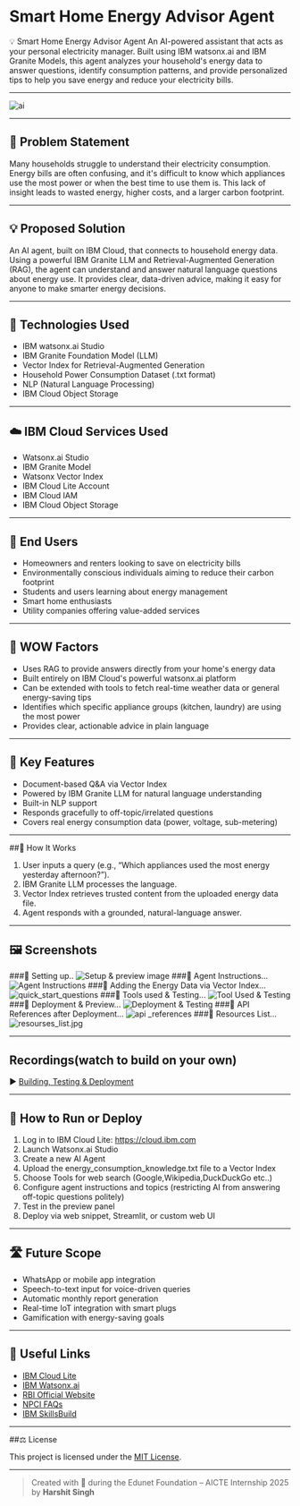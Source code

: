 # Smart Home Energy Advisor Agent

💡 Smart Home Energy Advisor Agent
An AI-powered assistant that acts as your personal electricity manager. Built using IBM watsonx.ai and IBM Granite Models, this agent analyzes your household's energy data to answer questions, identify consumption patterns, and provide personalized tips to help you save energy and reduce your electricity bills.

---

![ai](./Assets/ai.png)

---

## 🧩 Problem Statement

Many households struggle to understand their electricity consumption. Energy bills are often confusing, and it's difficult to know which appliances use the most power or when the best time to use them is. This lack of insight leads to wasted energy, higher costs, and a larger carbon footprint.

---

## 💡 Proposed Solution

An AI agent, built on IBM Cloud, that connects to household energy data. Using a powerful IBM Granite LLM and Retrieval-Augmented Generation (RAG), the agent can understand and answer natural language questions about energy use. It provides clear, data-driven advice, making it easy for anyone to make smarter energy decisions.

---

## 🧠 Technologies Used

- IBM watsonx.ai Studio
- IBM Granite Foundation Model (LLM)
- Vector Index for Retrieval-Augmented Generation
- Household Power Consumption Dataset (.txt format)
- NLP (Natural Language Processing)
- IBM Cloud Object Storage

---

## ☁️ IBM Cloud Services Used

- Watsonx.ai Studio
- IBM Granite Model
- Watsonx Vector Index
- IBM Cloud Lite Account
- IBM Cloud IAM
- IBM Cloud Object Storage

---

## 👥 End Users

- Homeowners and renters looking to save on electricity bills
- Environmentally conscious individuals aiming to reduce their carbon footprint
- Students and users learning about energy management
- Smart home enthusiasts
- Utility companies offering value-added services

---

## 🌟 WOW Factors

- Uses RAG to provide answers directly from your home's energy data
- Built entirely on IBM Cloud's powerful watsonx.ai platform
- Can be extended with tools to fetch real-time weather data or general energy-saving tips
- Identifies which specific appliance groups (kitchen, laundry) are using the most power
- Provides clear, actionable advice in plain language

---

## 🧪 Key Features

- Document-based Q&A via Vector Index
- Powered by IBM Granite LLM for natural language understanding
- Built-in NLP support
- Responds gracefully to off-topic/irrelated questions
- Covers real energy consumption data (power, voltage, sub-metering)

---

##🚀 How It Works

1. User inputs a query (e.g., “Which appliances used the most energy yesterday afternoon?”).
2. IBM Granite LLM processes the language.
3. Vector Index retrieves trusted content from the uploaded energy data file.
4. Agent responds with a grounded, natural-language answer.

---

## 🖼️ Screenshots
###🔹 Setting up..
![Setup & preview image](./Assets/setup.png)
###🔹 Agent Instructions...
![Agent Instructions](./Assets/agent_instructions.png)
###🔹 Adding the Energy Data via Vector Index...
![quick_start_questions](./Assets/quick_start_questions.png)
###🔹 Tools used & Testing...
![Tool Used & Testing](./Assets/tool_testing.png)
###🔹 Deployment & Preview...
![Deployment & Testing](./Assets/deployed.png)
###🔹 API References after Deployment...
![api _references](./Assets/links.png)
###🔹 Resources List...
![resourses_list.jpg](./Assets/resourses_list.png)

---

## Recordings(watch to build on your own)
▶️ [Building, Testing & Deployment](https://youtu.be/5fXR15PDv6k)

---

## 📌 How to Run or Deploy

1. Log in to IBM Cloud Lite: https://cloud.ibm.com
2. Launch Watsonx.ai Studio
3. Create a new AI Agent
4. Upload the energy_consumption_knowledge.txt file to a Vector Index
5. Choose Tools for web search (Google,Wikipedia,DuckDuckGo etc..)
6. Configure agent instructions and topics (restricting AI from answering off-topic questions politely)
7. Test in the preview panel
8. Deploy via web snippet, Streamlit, or custom web UI

---

## 🛣️ Future Scope
- WhatsApp or mobile app integration
- Speech-to-text input for voice-driven queries
- Automatic monthly report generation
- Real-time IoT integration with smart plugs
- Gamification with energy-saving goals

---

## 🔗 Useful Links

- [IBM Cloud Lite](https://cloud.ibm.com/registration)
- [IBM Watsonx.ai](https://www.ibm.com/products/watsonx-ai)
- [RBI Official Website](https://www.rbi.org.in)
- [NPCI FAQs](https://www.npci.org.in/what-we-do/upi/faqs)
- [IBM SkillsBuild](https://skillsbuild.org)

---

##⚖️ License

This project is licensed under the [MIT License](LICENSE).

---

> Created with 💙 during the Edunet Foundation – AICTE Internship 2025 by **Harshit Singh**
